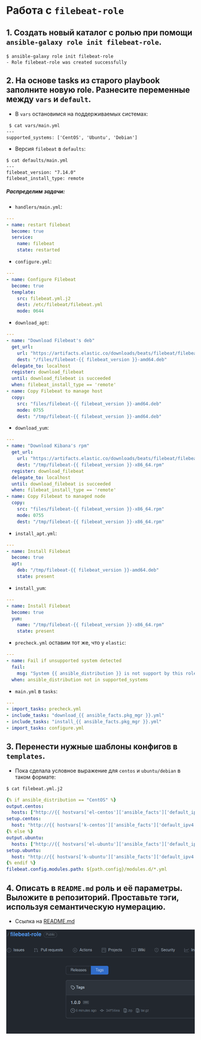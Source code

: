 # Работа с `filebeat-role`

## 1. Создать новый каталог с ролью при помощи `ansible-galaxy role init filebeat-role`.

```shell
$ ansible-galaxy role init filebeat-role
- Role filebeat-role was created successfully
```

## 2. На основе tasks из старого playbook заполните новую role. Разнесите переменные между `vars` и `default`.

* В `vars` остановимся на поддерживаемых системах:
```shell
 $ cat vars/main.yml 
---
supported_systems: ['CentOS', 'Ubuntu', 'Debian']
```
* Версия `filebeat` в `defaults`:
```shell
$ cat defaults/main.yml 
---
filebeat_version: "7.14.0"
filebeat_install_type: remote
```
##### Распределим задачи:
* `handlers/main.yml`:
```yaml
---
- name: restart filebeat
  become: true
  service:
    name: filebeat
    state: restarted
```
* `configure.yml`:
```yaml
---
- name: Configure Filebeat
  become: true
  template:
    src: filebeat.yml.j2
    dest: /etc/filebeat/filebeat.yml
    mode: 0644
```
* `download_apt`:
```yaml
---
- name: "Download Filebeat's deb"
  get_url:
    url: "https://artifacts.elastic.co/downloads/beats/filebeat/filebeat-{{ filebeat_version }}-amd64.deb"
    dest: "/files/filebeat-{{ filebeat_version }}-amd64.deb"
  delegate_to: localhost
  register: download_filebeat
  until: download_filebeat is succeeded
  when: filebeat_install_type == 'remote'
- name: Copy Filebeat to manage host
  copy:
    src: "files/filebeat-{{ filebeat_version }}-amd64.deb"
    mode: 0755
    dest: "/tmp/filebeat-{{ filebeat_version }}-amd64.deb"
```

* `download_yum`:
```yaml
---
- name: "Download Kibana's rpm"
  get_url:
    url: "https://artifacts.elastic.co/downloads/beats/filebeat/filebeat-{{ filebeat_version }}-x86_64.rpm"
    dest: "/tmp/filebeat-{{ filebeat_version }}-x86_64.rpm"
  register: download_filebeat
  delegate_to: localhost
  until: download_filebeat is succeeded
  when: filebeat_install_type == 'remote'
- name: Copy Filebeat to managed node
  copy:
    src: "files/filebeat-{{ filebeat_version }}-x86_64.rpm"
    mode: 0755
    dest: "/tmp/filebeat-{{ filebeat_version }}-x86_64.rpm"
```

* `install_apt.yml`:
```yaml
---
- name: Install Filebeat
  become: true
  apt:
    deb: "/tmp/filebeat-{{ filebeat_version }}-amd64.deb"
    state: present
```

* `install_yum`:
```yaml
---
- name: Install Filebeat
  become: true
  yum:
    name: "/tmp/filebeat-{{ filebeat_version }}-x86_64.rpm"
    state: present
```

* `precheck.yml` оставим тот же, что у `elastic`:
```yaml
---
- name: Fail if unsupported system detected
  fail:
    msg: "System {{ ansible_distribution }} is not support by this role"
  when: ansible_distribution not in supported_systems
```

* `main.yml` в `tasks`:
```yaml
---
- import_tasks: precheck.yml
- include_tasks: "download_{{ ansible_facts.pkg_mgr }}.yml"
- include_tasks: "install_{{ ansible_facts.pkg_mgr }}.yml"
- import_tasks: configure.yml
```

## 3. Перенести нужные шаблоны конфигов в `templates`.
* Пока сделала условное выражение для `centos` и `ubuntu/debian` в таком формате:
```shell
$ cat filebeat.yml.j2 
```
```yaml
{% if ansible_distribution == "CentOS" %}
output.centos:
  hosts: ["http://{{ hostvars['el-centos']['ansible_facts']['default_ipv4']['address'] }}:9200"]
setup.centos:
  host: "http://{{ hostvars['k-centos']['ansible_facts']['default_ipv4']['address'] }}:5601"
{% else %}
output.ubuntu:
  hosts: ["http://{{ hostvars['el-ubuntu']['ansible_facts']['default_ipv4']['address'] }}:9200"]
setup.ubuntu:
  host: "http://{{ hostvars['k-ubuntu']['ansible_facts']['default_ipv4']['address'] }}:5601"
{% endif %}
filebeat.config.modules.path: ${path.config}/modules.d/*.yml
```
## 4. Описать в `README.md` роль и её параметры. Выложите в репозиторий. Проставьте тэги, используя семантическую нумерацию.

* Ссылка на [README.md](https://github.com/lereklerik/filebeat-role#role-name)
 
![tag](img.png)